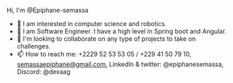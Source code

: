 Hi, I'm @Epiphane-semassa
- 👀 I am interested in computer science and robotics.
- 🌱 I am Software Engineer. I have a high level in Spring boot and Angular.
- 💞️ I'm looking to collaborate on any type of projects to take on challenges.
- 📫 How to reach me: +2229 52 53 53 05 / +229 41 50 79 10, semassaepiphane@gmail.com, LinkedIn & twitter: @epiphanesemassa, Discord: @dexaag

<!---
Epiphane-semassa/Epiphane-semassa is a ✨ special ✨ repository because its `README.md` (this file) appears on your GitHub profile.
You can click the Preview link to take a look at your changes.
--->
